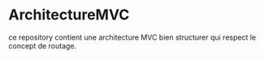 # ArchitectureMVC
ce repository contient une architecture MVC bien structurer qui respect le concept de routage.
